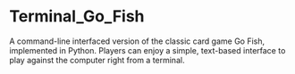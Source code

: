 # Terminal_Go_Fish
A command-line interfaced version of the classic card game Go Fish, implemented in Python. Players can enjoy a simple, text-based interface to play against the computer right from a terminal.
